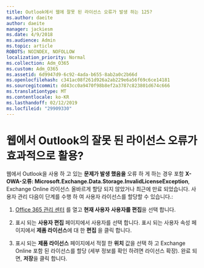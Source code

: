 ```yaml
---
title: Outlook에서 웹에 잘못 된 라이선스 오류가 발생 하는 125?
ms.author: daeite
author: daeite
manager: jackiesm
ms.date: 4/9/2018
ms.audience: Admin
ms.topic: article
ROBOTS: NOINDEX, NOFOLLOW
localization_priority: Normal
ms.collection: Adm_O365
ms.custom: Adm_O365
ms.assetid: 6d9947d9-6c92-4ada-b655-8ab2a0c2b66d
ms.openlocfilehash: c341ac08f261d926a2ab229e6a56f69c6ce14181
ms.sourcegitcommit: dd43cc0a9470f98b8ef2a3787c823801d674c666
ms.translationtype: MT
ms.contentlocale: ko-KR
ms.lasthandoff: 02/12/2019
ms.locfileid: "29909330"
---
```

# <a name="getting-an-invalid-license-error-in-outlook-on-the-web"></a>웹에서 Outlook의 잘못 된 라이선스 오류가 효과적으로 활용?

웹에서 Outlook을 사용 하 고 있는 **문제가 발생 했음을** 오류 하 게 하는 경우 포함 **X-OWA-오류: Microsoft.Exchange.Data.Storage.InvalidLicenseException**, Exchange Online 라이선스 올바르게 할당 되지 않았거나 최근에 만료 되었습니다. 사용자 관리 다음이 단계를 수행 하 여 사용자 라이선스를 할당할 수 있습니다.:
  
1. [Office 365 관리 센터](https://portal.office.com/adminportal/home#/homepage) 를 열고 **현재 사용자** **사용자를 편집**을 선택 합니다.
    
2. 표시 되는 **사용자 편집** 페이지에서 사용자를 선택 합니다. 표시 되는 사용자 속성 페이지에서 **제품 라이선스**에 대 한 **편집** 을 클릭 합니다.
    
3. 표시 되는 **제품 라이선스** 페이지에서 적절 한 **위치** 값을 선택 하 고 Exchange Online 포함 된 라이선스를 할당 (세부 정보를 확인 하려면 라이선스 확장). 완료 되 면, **저장**을 클릭 합니다.
    

